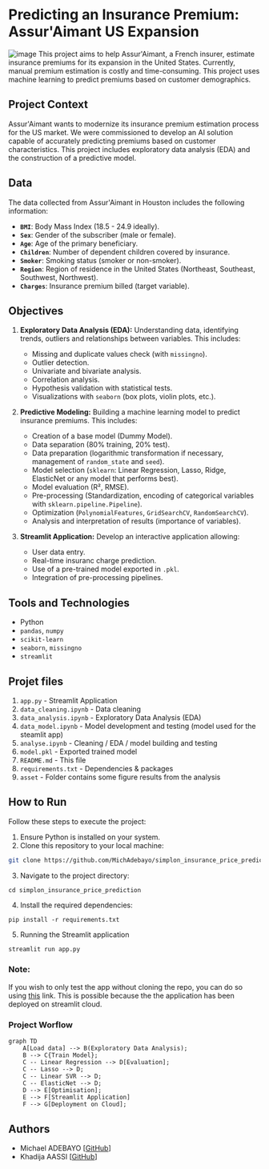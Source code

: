 # Predicting an Insurance Premium: Assur'Aimant US Expansion
![image](asset/insurance-policy.jpg)
This project aims to help Assur'Aimant, a French insurer, estimate insurance premiums for its expansion in the United States. Currently, manual premium estimation is costly and time-consuming. This project uses machine learning to predict premiums based on customer demographics.

## Project Context

Assur'Aimant wants to modernize its insurance premium estimation process for the US market. We were commissioned to develop an AI solution capable of accurately predicting premiums based on customer characteristics. This project includes exploratory data analysis (EDA) and the construction of a predictive model.

## Data

The data collected from Assur'Aimant in Houston includes the following information:

- **`BMI`**: Body Mass Index (18.5 - 24.9 ideally).
- **`Sex`**: Gender of the subscriber (male or female).
- **`Age`**: Age of the primary beneficiary.
- **`Children`**: Number of dependent children covered by insurance.
- **`Smoker`**:  Smoking status (smoker or non-smoker).
- **`Region`**: Region of residence in the United States (Northeast, Southeast, Southwest, Northwest).
- **`Charges`**: Insurance premium billed (target variable).


## Objectives

1. **Exploratory Data Analysis (EDA):** Understanding data, identifying trends, outliers and relationships between variables. This includes:

    - Missing and duplicate values ​​check (with `missingno`).
    - Outlier detection.
    - Univariate and bivariate analysis.
    - Correlation analysis.
    - Hypothesis validation with statistical tests.
    - Visualizations with `seaborn` (box plots, violin plots, etc.).

2. **Predictive Modeling:**  Building a machine learning model to predict insurance premiums. This includes:

    - Creation of a base model (Dummy Model).
    - Data separation (80% training, 20% test).
    - Data preparation (logarithmic transformation if necessary, management of `random_state` and `seed`).
    - Model selection (`sklearn`: Linear Regression, Lasso, Ridge, ElasticNet or any model that performs best).
    - Model evaluation (R², RMSE).
    - Pre-processing (Standardization, encoding of categorical variables with `sklearn.pipeline.Pipeline`).
    - Optimization (`PolynomialFeatures`, `GridSearchCV`, `RandomSearchCV`).
    - Analysis and interpretation of results (importance of variables).

3. **Streamlit Application:** Develop an interactive application allowing:

    - User data entry.
    - Real-time insuranc charge prediction.
    - Use of a pre-trained model exported in `.pkl`.
    - Integration of pre-processing pipelines.

## Tools and Technologies

- Python
- `pandas`, `numpy`
- `scikit-learn`
- `seaborn`, `missingno`
- `streamlit`


## Projet files

1. `app.py` - Streamlit Application 
2. `data_cleaning.ipynb` - Data cleaning  
3. `data_analysis.ipynb` - Exploratory Data Analysis (EDA) 
4. `data_model.ipynb` - Model development and testing (model used for the steamlit app) 
5. `analyse.ipynb` - Cleaning / EDA / model building and testing 
6. `model.pkl` -  Exported trained model 
7. `README.md` - This file 
8. `requirements.txt` - Dependencies & packages 
9.  `asset` - Folder contains some figure results from the analysis

## How to Run
Follow these steps to execute the project:

1. Ensure Python is installed on your system.
2. Clone this repository to your local machine:

```bash
git clone https://github.com/MichAdebayo/simplon_insurance_price_prediction.git
```
3. Navigate to the project directory:
```
cd simplon_insurance_price_prediction
```
4. Install the required dependencies:
```
pip install -r requirements.txt
```

5.  Running the Streamlit application

```bash
streamlit run app.py
```
### Note:
 If you wish to only test the app without cloning the repo, you can do so using [this](https://real-time-insurance-prediction.streamlit.app/) link. This is possible because the the application has been deployed on streamlit cloud.

### Project Worflow

```mermaid
graph TD
    A[Load data] --> B(Exploratory Data Analysis);
    B --> C{Train Model};
    C -- Linear Regression --> D[Evaluation];
    C -- Lasso --> D;
    C -- Linear SVR --> D;
    C -- ElasticNet --> D;
    D --> E[Optimisation];
    E --> F[Streamlit Application]
    F --> G[Deployment on Cloud];
```

## Authors

* Michael ADEBAYO [[GitHub](https://github.com/MichAdebayo)]
* Khadija AASSI [[GitHub](https://github.com/Khadaassi)]